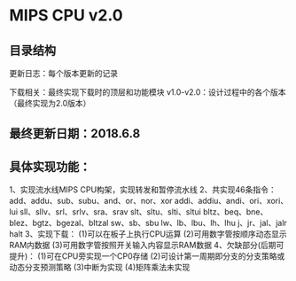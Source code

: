 # MIPS CPU v2.0
## 目录结构
更新日志：每个版本更新的记录

下载相关：最终实现下载时的顶层和功能模块
v1.0-v2.0：设计过程中的各个版本（最终实现为2.0版本）
## 最终更新日期：2018.6.8
## 具体实现功能：
1、实现流水线MIPS CPU构架，实现转发和暂停流水线
2、共实现46条指令：
add、addu、sub、subu、and、or、nor、xor
addi、addiu、andi、ori、xori、lui
sll、sllv、srl、srlv、sra、srav
slt、sltu、slti、sltui
bltz、beq、bne、blez、bgtz、bgezal、bltzal
sw、sb、sbu
lw、lb、lbu、lh、lhu
j、jr、jal、jalr
halt
3、实现下载：
(1)可以在板子上执行CPU运算
(2)可用数字管按顺序动态显示RAM内数据
(3)可用数字管按照开关输入内容显示RAM数据
4、欠缺部分(后期可提升)：
(1)可在CPU旁实现一个CP0存储
(2)可设计第一周期即分支的分支策略或动态分支预测策略
(3)中断为实现
(4)矩阵乘法未实现

